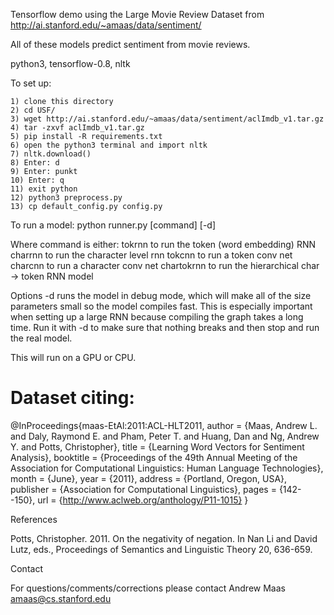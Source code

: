 Tensorflow demo using the Large Movie Review Dataset from http://ai.stanford.edu/~amaas/data/sentiment/

All of these models predict sentiment from movie reviews. 


python3, tensorflow-0.8, nltk

To set up:

    1) clone this directory
    2) cd USF/
    3) wget http://ai.stanford.edu/~amaas/data/sentiment/aclImdb_v1.tar.gz
    4) tar -zxvf aclImdb_v1.tar.gz
    5) pip install -R requirements.txt
    6) open the python3 terminal and import nltk
    7) nltk.download()
    8) Enter: d
    9) Enter: punkt
    10) Enter: q
    11) exit python
    12) python3 preprocess.py
    13) cp default_config.py config.py






To run a model:
    python runner.py [command] [-d]

Where command is either:
    tokrnn to run the token (word embedding) RNN 
    charrnn to run the character level rnn
    tokcnn to run a token conv net
    charcnn to run a character conv net
    chartokrnn to run the hierarchical char -> token RNN model

Options -d runs the model in debug mode, which will make all of the size parameters small so the model compiles fast. This is especially important when setting up a large RNN because compiling the graph takes a long time. Run it with -d to make sure that nothing breaks and then stop and run the real model.

This will run on a GPU or CPU.






# Dataset citing:

@InProceedings{maas-EtAl:2011:ACL-HLT2011,
  author    = {Maas, Andrew L.  and  Daly, Raymond E.  and  Pham, Peter T.  and  Huang, Dan  and  Ng, Andrew Y.  and  Potts, Christopher},
  title     = {Learning Word Vectors for Sentiment Analysis},
  booktitle = {Proceedings of the 49th Annual Meeting of the Association for Computational Linguistics: Human Language Technologies},
  month     = {June},
  year      = {2011},
  address   = {Portland, Oregon, USA},
  publisher = {Association for Computational Linguistics},
  pages     = {142--150},
  url       = {http://www.aclweb.org/anthology/P11-1015}
}

References

Potts, Christopher. 2011. On the negativity of negation. In Nan Li and
David Lutz, eds., Proceedings of Semantics and Linguistic Theory 20,
636-659.

Contact

For questions/comments/corrections please contact Andrew Maas
amaas@cs.stanford.edu
